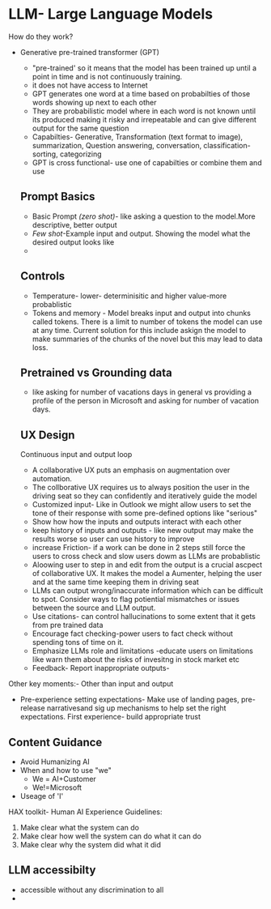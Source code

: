 # LLM- Large Language Models

How do they work?
- Generative pre-trained transformer (GPT)
  - "pre-trained' so it means that the model has been trained up until a point in time and is not continuously training.
  - it does not have access to Internet
  - GPT generates one word at a time based on probabilties of those words showing up next to each other
  - They are probabilistic model where in each word is not known until its produced making it risky and irrepeatable and can give different output for the same question
  - Capabilties- Generative, Transformation (text format to image), summarization, Question answering, conversation, classification-sorting, categorizing
  - GPT is cross functional- use one of capabilties or combine them and use

  ## Prompt Basics
  - Basic Prompt *(zero shot)*- like asking a question to the model.More descriptive, better output
  - *Few shot*-Example input and output. Showing the model what the desired output looks like
  - 
  ## Controls
  - Temperature- lower- determinisitic and higher value-more probablistic
  - Tokens and memory - Model breaks input and output into chunks called tokens. There is a limit to number of tokens the model can use at any time. Current solution for this include askign the model to make summaries of the chunks of the novel but this may lead to data loss.

  ## Pretrained vs Grounding data
    - like asking for number of vacations days in general vs providing a profile of the person in Microsoft and asking for number of vacation days.

  ## UX Design
  Continuous input and output loop
  - A collaborative UX puts an emphasis on augmentation over automation.
  - The collborative UX requires us to always position the user in the driving seat so they can confidently and iteratively guide the model
  - Customized input- Like in Outlook we might allow users to set the tone of their response with some pre-defined options like "serious"
  - Show how how the inputs and outputs interact with each other
  - keep history of inputs and outputs - like new output may make the results worse so user can use history to improve
  - increase Friction- if a work can be done in 2 steps still force the users to cross check and slow users dowm as LLMs are probablistic
  - Aloowing user to step in and edit from the output is a crucial ascpect of collaborative UX. It makes the model a Aumenter, helping the user and at the same time keeping them in driving seat
  - LLMs can output wrong/inaccurate information which can be difficult to spot. Consider ways to flag potiential mismatches or issues between the source and LLM output.
  - Use citations- can control hallucinations to some extent that it gets from pre trained data
  - Encourage fact checking-power users to fact check without spending tons of time on it.
  - Emphasize LLMs role and limitations -educate users on limitations like warn them about the risks of invesitng in stock market etc
  - Feedback- Report inappropriate outputs- 

Other key moments:- Other than input and output
- Pre-experience setting expectations- Make use of landing pages, pre-release narrativesand sig up mechanisms to help set the right expectations.
 First experience- build appropriate trust

## Content Guidance
- Avoid Humanizing AI
- When and how to use "we"
  - We = AI+Customer
  - We!=Microsoft
- Useage of 'I'

HAX toolkit- Human AI Experience 
Guidelines:
1. Make clear what the system can do
2. Make clear how well the system can do what it can do
3. Make clear why the system did what it did

## LLM accessibilty
- accessible without any discrimination to all
- 
